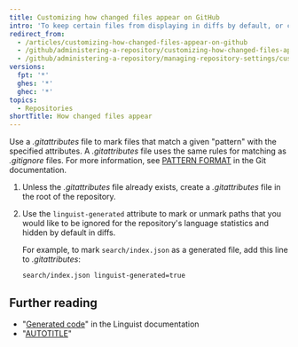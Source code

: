 ```yaml
---
title: Customizing how changed files appear on GitHub
intro: 'To keep certain files from displaying in diffs by default, or counting toward the repository language, you can mark them with the `linguist-generated` attribute in a *.gitattributes* file.'
redirect_from:
  - /articles/customizing-how-changed-files-appear-on-github
  - /github/administering-a-repository/customizing-how-changed-files-appear-on-github
  - /github/administering-a-repository/managing-repository-settings/customizing-how-changed-files-appear-on-github
versions:
  fpt: '*'
  ghes: '*'
  ghec: '*'
topics:
  - Repositories
shortTitle: How changed files appear
---
```

Use a _.gitattributes_ file to mark files that match a given "pattern" with the specified attributes. A _.gitattributes_ file uses the same rules for matching as _.gitignore_ files. For more information, see [PATTERN FORMAT](https://www.git-scm.com/docs/gitignore#_pattern_format) in the Git documentation.

1. Unless the _.gitattributes_ file already exists, create a _.gitattributes_ file in the root of the repository.
1. Use the `linguist-generated` attribute to mark or unmark paths that you would like to be ignored for the repository's language statistics and hidden by default in diffs.

   For example, to mark `search/index.json` as a generated file, add this line to _.gitattributes_:

   ```text
   search/index.json linguist-generated=true
   ```

## Further reading

* "[Generated code](https://github.com/github-linguist/linguist/blob/master/docs/overrides.md#generated-code)" in the Linguist documentation
* "[AUTOTITLE](/repositories/working-with-files/managing-files/creating-new-files)"
